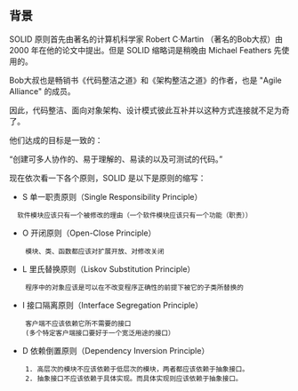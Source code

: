 ## 背景
SOLID 原则首先由著名的计算机科学家 Robert C·Martin （著名的Bob大叔）由 2000 年在他的论文中提出。但是 SOLID 缩略词是稍晚由 Michael Feathers 先使用的。

Bob大叔也是畅销书《代码整洁之道》和《架构整洁之道》的作者，也是 "Agile Alliance" 的成员。

因此，代码整洁、面向对象架构、设计模式彼此互补并以这种方式连接就不足为奇了。

他们达成的目标是一致的：

“创建可多人协作的、易于理解的、易读的以及可测试的代码。”

现在依次看一下各个原则，SOLID 是以下是原则的缩写：

- S 单一职责原则（Single Responsibility Principle）  
```
  软件模块应该只有一个被修改的理由（一个软件模块应该只有一个功能（职责））
```

- O 开闭原则（Open-Close Principle）  
```
    模块、类、函数都应该对扩展开放、对修改关闭
```

- L 里氏替换原则（Liskov Substitution Principle）  
```
    程序中的对象应该是可以在不改变程序正确性的前提下被它的子类所替换的
```

- I 接口隔离原则（Interface Segregation Principle）  
``` 
    客户端不应该依赖它所不需要的接口
    (多个特定客户端接口要好于一个宽泛用途的接口）
```
- D 依赖倒置原则（Dependency Inversion Principle）  
```
    1. 高层次的模块不应该依赖于低层次的模块，两者都应该依赖于抽象接口。
    2. 抽象接口不应该依赖于具体实现。而具体实现则应该依赖于抽象接口。
```

